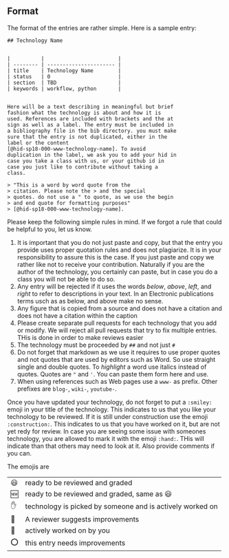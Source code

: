 ## Format

The format of the entries are rather simple. Here is a
sample entry:

```
## Technology Name


|          |                        |
| -------- | ---------------------- |
| title    | Technology Name        | 
| status   | 0                      |
| section  | TBD                    |
| keywords | workflow, python       |


Here will be a text describing in meaningful but brief
fashion what the technology is about and how it is
used. References are included with brackets and the at
sign as well as a label. The entry must be included in
a bibliography file in the bib directory. you must make
sure that the entry is not duplicated, either in the
label or the content
[@hid-sp18-000-www-technology-name]. To avoid
duplication in the label, we ask you to add your hid in
case you take a class with us, or your github id in
case you just like to contribute without taking a
class.

> "This is a word by word quote from the
> citation. Please note the > and the special
> quotes. do not use a " to quote, as we use the begin
> and end quote for formatting purposes"
> [@hid-sp18-000-www-technology-name].

```

Please keep the following simple rules in mind. If we
forgot a rule that could be helpful to you, let us know.

1. It is important that you do not just paste and copy,
   but that the entry you provide uses proper quotation
   rules and does not plagiarize. It is in your
   responsibility to assure this is the case.  If you
   just paste and copy we rather like not to receive
   your contribution. Naturally if you are the author of
   the technology, you certainly can paste, but in case
   you do a class you will not be able to do so.
2. Any entry will be rejected if it uses the words
   *below*, *above*, *left*, and *right* to refer to
   descriptions in your text.  In an Electronic
   publications terms usch as as below, and
   above make no sense.
3. Any figure that is copied from a source and does not
   have a citation and does not have a citation within
   the caption
4. Please create separate pull requests for each
   technology that you add or modify. We will reject all
   pull requests that try to fix multiple entries. THis
   is done in order to make reviews easier
5. The technology must be proceeded by  `##` and not
   just `#`
6. Do not forget that markdown as we use it requires to 
   use proper quotes and not quotes that are used by editors 
   such as Word. So use straight single and double quotes. 
   To *highlight* a word use italics instead of quotes. 
   Quotes are `"` and `'`. You can paste them form here and 
   use.
7. When using references such as Web pages use a `www-` as prefix. Other
   prefixes are `blog-`, `wiki-`, `youtube-`.

Once you have updated your technology, do not forget to
put a `:smiley:` emoji in your title of the
technology. This indicates to us that you like your
technology to be reviewed. If it is still under
construction use the emoji `:construction:`. This
indicates to us that you have worked on it, but are not
yet redy for review. In case you are seeing some issue
with someones technology, you are allowed to mark it
with the emoji `:hand:`. THis will indicate than that
others may need to look at it. Also provide comments if
you can.

The emojis are

|      |      |
| ---- | ---- |
| :smiley: |  ready to be reviewed and graded |
| :new: |  ready to be reviewed and graded, same as :smiley: |
| :hand: | technology is picked by someone and is actively worked on |
| :wave: | A reviewer suggests improvements |
| :construction: | actively worked on by you |
| :o: | this entry needs improvements |



